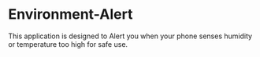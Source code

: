 Environment-Alert
=================

This application is designed to Alert you when your phone senses humidity or temperature too high for safe use.
